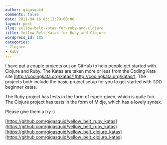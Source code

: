 ```yaml
---
author: gigasquid
comments: false
date: 2011-04-16 03:11:29+00:00
layout: post
slug: yellow-belt-katas-for-ruby-and-clojure
title: Yellow Belt Katas for Ruby and Clojure
wordpress_id: 185
categories:
- Clojure
- Ruby
---
```


I have put a couple projects out on GitHub to help people get started with Clojure and Ruby.
The Katas are taken more or less from the Coding Kata site [http://codingkata.org/katas/](http://codingkata.org/katas/). The projects both include the basic project setup for you to get started with TDD beginner katas.

The Ruby project has tests in the form of rspec-given, which is quite fun. The Clojure project has tests in the form of Midje, which has a lovely syntax.

Please give them a try :)

[https://github.com/gigasquid/yellow_belt_ruby_katas](https://github.com/gigasquid/yellow_belt_ruby_katas)
[https://github.com/gigasquid/yellow_belt_clojure_katas](https://github.com/gigasquid/yellow_belt_clojure_katas)
